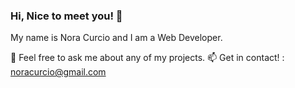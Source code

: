 
### Hi, Nice to meet you! 👋

My name is Nora Curcio and I am a Web Developer.


💬 Feel free to ask me about any of my projects.
📫 Get in contact! : noracurcio@gmail.com



